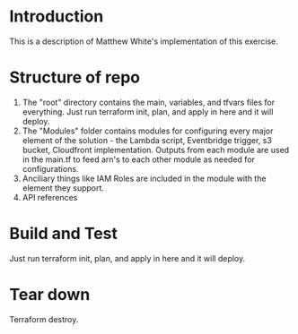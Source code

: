 # Introduction 
This is a description of Matthew White's implementation of this exercise.

# Structure of repo

1.	The "root" directory contains the main, variables, and tfvars files for everything.  Just run terraform init, plan, and apply in here and it will deploy.
2.	The "Modules" folder contains modules for configuring every major element of the solution - the Lambda script, Eventbridge trigger, s3 bucket, Cloudfront implementation.  Outputs from each module are used in the main.tf to feed arn's to each other module as needed for configurations.
3.	Anciliary things like IAM Roles are included in the module with the element they support.
4.	API references

# Build and Test
Just run terraform init, plan, and apply in here and it will deploy.

# Tear down 
Terraform destroy.
